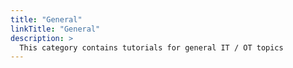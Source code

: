 ```yaml
---
title: "General"
linkTitle: "General"
description: >
  This category contains tutorials for general IT / OT topics 
---
```

